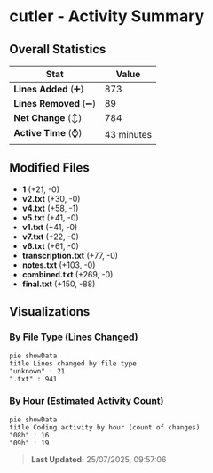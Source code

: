 # cutler - Activity Summary 

## Overall Statistics

| Stat                   | Value                                                             |
| ---------------------- | ----------------------------------------------------------------- |
| **Lines Added** (➕)   | 873                                          |
| **Lines Removed** (➖) | 89                                        |
| **Net Change** (↕)    | 784                |
| **Active Time** (⌚)   | 43 minutes |


## Modified Files
- **1** (+21, -0)
- **v2.txt** (+30, -0)
- **v4.txt** (+58, -1)
- **v5.txt** (+41, -0)
- **v1.txt** (+41, -0)
- **v7.txt** (+22, -0)
- **v6.txt** (+61, -0)
- **transcription.txt** (+77, -0)
- **notes.txt** (+103, -0)
- **combined.txt** (+269, -0)
- **final.txt** (+150, -88)

## Visualizations

### By File Type (Lines Changed)

```mermaid
pie showData
title Lines changed by file type
"unknown" : 21
".txt" : 941
```

### By Hour (Estimated Activity Count)

```mermaid
pie showData
title Coding activity by hour (count of changes)
"08h" : 16
"09h" : 19
```


> **Last Updated:** 25/07/2025, 09:57:06